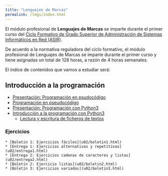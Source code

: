 ```yaml
---
title: "Lenguajes de Marcas"
permalink: /lmgs/index.html
---
```



El módulo profesional de **Lenguajes de Marcas** se imparte durante el primer curso del [Ciclo Formativo de Grado Superior de Administración de Sistemas Informáticos en Red (ASIR)](http://www.aapri.es/curriculo/fp/asir).

De acuerdo a la normativa reguladora del ciclo formativo, el módulo profesional de Lenguajes de Marcas se imparte durante el primer curso y tiene asignadas un total de 128 horas, a razón de 4 horas semanales.


El índice de contenidos que vamos a estudiar será:

## Introducción a la programación

* [Presentación: Programación en psudocódigo](https://docs.google.com/presentation/d/e/2PACX-1vRUh9rGAN2AJmtreO0WR_a9_s2aLOPBZF-yoHgqvG0JXn1tHdhe78ocg2Enh_uDQZ461N34PZ7_6CGh/pub?start=true&loop=false&delayms=3000)
* [Programación en pseudocódigo](https://github.com/josedom24/curso_programacion)
* [Presentación: Programación con Python3](https://docs.google.com/presentation/d/e/2PACX-1vQFNORQfZymIauAJgFZyLK_FdsitQe9ZUFoF7G-0CiwnmNUzFoJSBLm_Sa8kmxlBa1v3l5aaaMzFNO8/pub?start=true&loop=false&delayms=3000)
* [Introducción a la programación con Python3](https://gitlab.com/josedom24/curso_programacion_python3)
    * [Lectura y escritura de ficheros de textos](u02/ficheros.html)

### Ejercicios

    * [Boletin 1: Ejercicios fáciles](u02/boletin1.html)
    * [Entrega 1: Ejercicios alternativas y repetitivas](u02/entrega1.html)
    * [Entrega 2: Ejercicios cadenas de caracteres y listas](u02/entrega2.html)
    * [Boletín 2: Ejercicio listas](u02/boletin2.html)
    * [Boletín 3: Ejercicios variados](u02/boletin3.html)
    